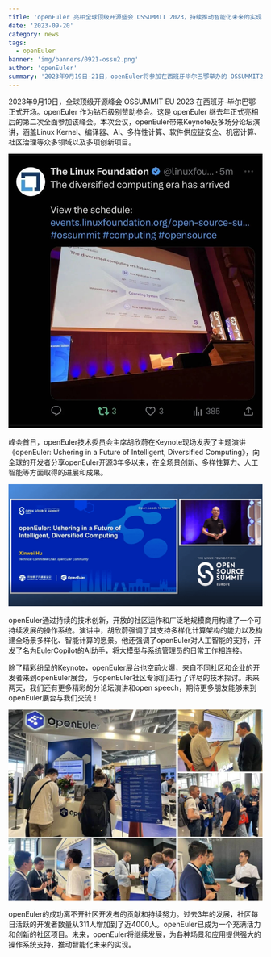 ```yaml
---
title: 'openEuler 亮相全球顶级开源盛会 OSSUMMIT 2023，持续推动智能化未来的实现'
date: '2023-09-20'
category: news
tags:
  - openEuler
banner: 'img/banners/0921-ossu2.png'
author: 'openEuler'
summary: '2023年9月19日-21日，openEuler将参加在西班牙毕尔巴鄂举办的 OSSUMMIT2023（Open Source Summit Europe 2023）'
---
```


2023年9月19日，全球顶级开源峰会 OSSUMMIT EU 2023 在西班牙-毕尔巴鄂正式开场。openEuler 作为钻石级别赞助参会。这是 openEuler 继去年正式亮相后的第二次全面参加该峰会。本次会议，openEuler带来Keynote及多场分论坛演讲，涵盖Linux Kernel、编译器、AI、多样性计算、软件供应链安全、机密计算、社区治理等众多领域以及多项创新项目。

<img src="./1.jpg" width="1000" >

峰会首日，openEuler技术委员会主席胡欣蔚在Keynote现场发表了主题演讲《openEuler: Ushering in a Future of Intelligent, Diversified Computing》，向全球的开发者分享openEuler开源3年多以来，在全场景创新、多样性算力、人工智能等方面取得的进展和成果。

<img src="./2.png" width="1000" >

openEuler通过持续的技术创新，开放的社区运作和广泛地规模商用构建了一个可持续发展的操作系统。演讲中，胡欣蔚强调了其支持多样化计算架构的能力以及构建全场景多样化、智能计算的愿景。他还强调了openEuler对人工智能的支持，开发了名为EulerCopilot的AI助手，将大模型与系统管理员的日常工作相连接。


除了精彩纷呈的Keynote，openEuler展台也空前火爆，来自不同社区和企业的开发者来到openEuler展台，与openEuler社区专家们进行了详尽的技术探讨。未来两天，我们还有更多精彩的分论坛演讲和open speech，期待更多朋友能够来到openEuler展台与我们交流！


<img src="./3.jpg" width="1000" >

openEuler的成功离不开社区开发者的贡献和持续努力。过去3年的发展，社区每日活跃的开发者数量从311人增加到了近4000人。openEuler已成为一个充满活力和创新的社区项目。未来，openEuler将继续发展，为各种场景和应用提供强大的操作系统支持，推动智能化未来的实现。